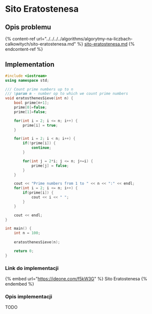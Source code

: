 # Sito Eratostenesa

## Opis problemu

{% content-ref url="../../../../algorithms/algorytmy-na-liczbach-calkowitych/sito-eratostenesa.md" %}
[sito-eratostenesa.md](../../../../algorithms/algorytmy-na-liczbach-calkowitych/sito-eratostenesa.md)
{% endcontent-ref %}

## Implementation

```cpp
#include <iostream>
using namespace std;

/// Count prime numbers up to n
/// \param n - number op to which we count prime numbers
void eratosthenesSieve(int n) {
    bool prime[n+1];
    prime[0]=false;
    prime[1]=false;

    for(int i = 2; i <= n; i++) {
        prime[i] = true;
    }

    for(int i = 2; i < n; i++) {
        if(!prime[i]) {
            continue;
        }

        for(int j = 2*i; j <= n; j+=i) {
            prime[j] = false;
        }
    }

    cout << "Prime numbers from 1 to " << n << ":" << endl;
    for(int i = 2; i <= n; i++) {
        if(prime[i]) {
            cout << i << " ";
        }
    }

    cout << endl;
}

int main() {
    int n = 100;
    
    eratosthenesSieve(n);

    return 0;
}
```

### Link do implementacji

{% embed url="https://ideone.com/f5kW3G" %}
Sito Eratostenesa
{% endembed %}

### Opis implementacji

TODO
